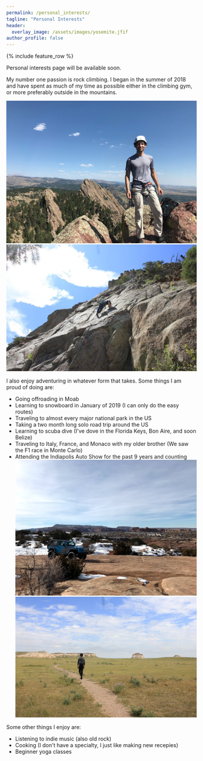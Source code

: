 ```yaml
---
permalink: /personal_interests/
tagline: "Personal Interests"
header:
  overlay_image: /assets/images/yosemite.jfif
author_profile: false
---
```

{% include feature_row %}

Personal interests page will be available soon.

My number one passion is rock climbing. I began in the summer of 2018
and have spent as much of my time as possible either in the climbing gym, or more preferably outside in the mountains.

![Image of rock climbing](/assets/images/topflatirons.jpeg)
![Image of rock climbing](/assets/images/climbingatanimalworld.JPG)

I also enjoy adventuring in whatever form that takes. Some things I am proud of doing are:
* Going offroading in Moab
* Learning to snowboard in January of 2019 (I can only do the easy routes)
* Traveling to almost every major national park in the US
* Taking a two month long solo road trip around the US
* Learning to scuba dive (I've dove in the Florida Keys, Bon Aire, and soon Belize)
* Traveling to Italy, France, and Monaco with my older brother (We saw the F1 race in Monte Carlo)
* Attending the Indiapolis Auto Show for the past 9 years and counting
![Image of offroading](/assets/images/Offroading.jpg)
![Image of sand dunes](/assets/images/hiking.JPG)

Some other things I enjoy are:
* Listening to indie music (also old rock)
* Cooking (I don't have a specialty, I just like making new recepies)
* Beginner yoga classes


